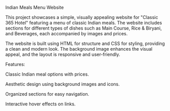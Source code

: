 Indian Meals Menu Website

This project showcases a simple, visually appealing website for "Classic 365 Hotel" featuring a menu of classic Indian meals. The website includes sections for different types of dishes such as Main Course, Rice & Biryani, and Beverages, each accompanied by images and prices.

The website is built using HTML for structure and CSS for styling, providing a clean and modern look. The background image enhances the visual appeal, and the layout is responsive and user-friendly.

Features:

Classic Indian meal options with prices.

Aesthetic design using background images and icons.

Organized sections for easy navigation.

Interactive hover effects on links.
